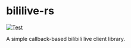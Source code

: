 # bililive-rs

[![Test](https://github.com/PhotonQuantum/bililive-rs/actions/workflows/test.yml/badge.svg)](https://github.com/PhotonQuantum/bililive-rs/actions/workflows/test.yml)

A simple callback-based bilibili live client library.